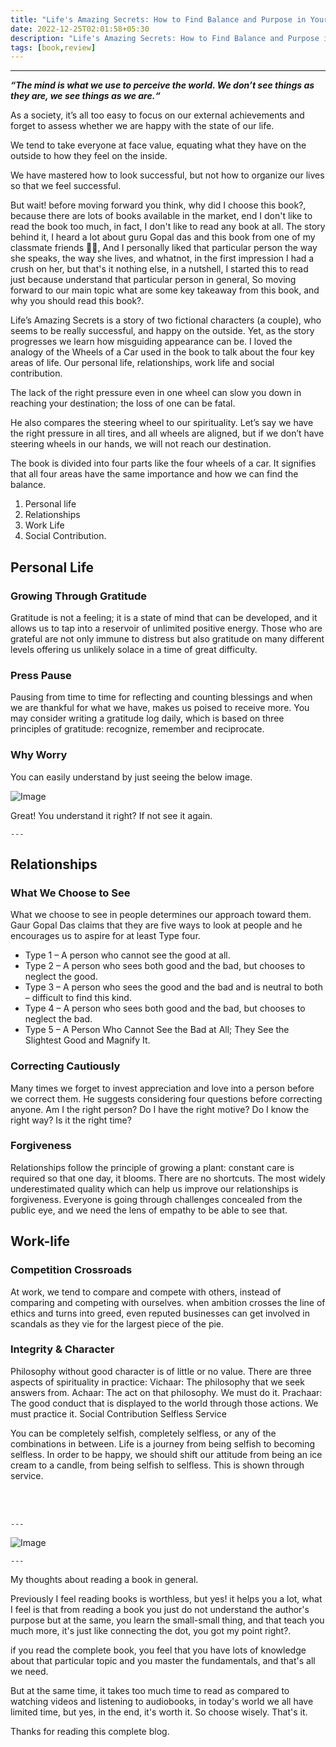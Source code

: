```yaml
---
title: "Life's Amazing Secrets: How to Find Balance and Purpose in Your Life - Book review"
date: 2022-12-25T02:01:58+05:30
description: "Life's Amazing Secrets: How to Find Balance and Purpose in Your Life - Book review"
tags: [book,review]
---
```



------

***“The mind is what we use to perceive the world. We don’t see things as they are, we see things as we are.“***


As a society, it’s all too easy to focus on our external achievements and forget to assess whether we are happy with the state of our life.

We tend to take everyone at face value, equating what they have on the outside to how they feel on the inside.

We have mastered how to look successful, but not how to organize our lives so that we feel successful.

But wait! before moving forward you think, why did I choose this book?,  because there are lots of books available in the market, end  I don't like to read the book too much, in fact, I don't like to read any book at all. The story behind it, I heard a lot about guru Gopal das and this book from one of my classmate friends 🙇‍♂️, And I personally liked that particular person the way she speaks, the way she lives, and whatnot, in the first impression I had a crush on her, but that's it nothing else, in a nutshell, I started this to read just because understand that particular person in general, So moving forward to our main topic what are some key takeaway from this book, and why you should read this book?.

Life’s Amazing Secrets is a story of two fictional characters (a couple), who seems to be really successful, and happy on the outside. Yet, as the story progresses we learn how misguiding appearance can be.
I loved the analogy of the Wheels of a Car used in the book to talk about the four key areas of life. Our personal life, relationships, work life and social contribution.

The lack of the right pressure even in one wheel can slow you down in reaching your destination; the loss of one can be fatal.

He also compares the steering wheel to our spirituality. Let’s say we have the right pressure in all tires, and all wheels are aligned, but if we don’t have steering wheels in our hands, we will not reach our destination.

The book is divided into four parts like the four wheels of a car. It signifies that all four areas have the same importance and how we can find the balance.

1. Personal life
2. Relationships
3. Work Life
4. Social Contribution.

## Personal Life

### Growing Through Gratitude 

Gratitude is not a feeling; it is a state of mind that can be developed, and it allows us to tap into a reservoir of unlimited positive energy.
Those who are grateful are not only immune to distress but also gratitude on many different levels offering us unlikely solace in a time of great difficulty.

### Press Pause 

Pausing from time to time for reflecting and counting blessings and when we are thankful for what we have, makes us poised to receive more.
You may consider writing a gratitude log daily, which is based on three principles of gratitude: recognize, remember and reciprocate.

### Why Worry 

You can easily understand by just seeing the below image.

![Image](https://i.ibb.co/jyP7gZC/Worry-Msg-Photo.jpg)

Great! You understand it right?  If not see it again.

    --- 
## Relationships

### What We Choose to See 

What we choose to see in people determines our approach toward them. Gaur Gopal Das claims that they are five ways to look at people and he encourages us to aspire for at least Type four.

- Type 1 – A person who cannot see the good at all.
- Type 2 – A person who sees both good and the bad, but chooses to neglect the good.
- Type 3 – A person who sees the good and the bad and is neutral to both – difficult to find this kind.
- Type 4 – A person who sees both good and the bad, but chooses to neglect the bad.
- Type 5 – A Person Who Cannot See the Bad at All; They See the Slightest Good and Magnify It.

### Correcting Cautiously 

Many times we forget to invest appreciation and love into a person before we correct them. He suggests considering four questions before correcting anyone.
Am I the right person?
Do I have the right motive?
Do I know the right way?
Is it the right time?

### Forgiveness

Relationships follow the principle of growing a plant: constant care is required so that one day, it blooms. There are no shortcuts.
The most widely underestimated quality which can help us improve our relationships is forgiveness.
Everyone is going through challenges concealed from the public eye, and we need the lens of empathy to be able to see that.

## Work-life

### Competition Crossroads 

At work, we tend to compare and compete with others, instead of comparing and competing with ourselves.
when ambition crosses the line of ethics and turns into greed, even reputed businesses can get involved in scandals as they vie for the largest piece of the pie.

### Integrity & Character 

Philosophy without good character is of little or no value. There are three aspects of spirituality in practice:
Vichaar: The philosophy that we seek answers from.
Achaar: The act on that philosophy. We must do it.
Prachaar: The good conduct that is displayed to the world through those actions. We must practice it.
 Social Contribution
Selfless Service 

You can be completely selfish, completely selfless, or any of the combinations in between. Life is a journey from being selfish to becoming selfless.
In order to be happy, we should shift our attitude from being an ice cream to a candle, from being selfish to selfless. This is shown through service.

<br>
<br>

    ---

![Image](https://i.ibb.co/p41N3Zm/Whats-App-Image-2022-12-25-at-1-51-42-PM-1.jpg)

    ---

My thoughts about reading a book in general.

Previously I feel reading books is worthless, but yes! it helps you a lot, what I feel is that from reading a book you just do not understand the author's purpose but at the same, you learn the small-small thing, and that teach you much more, it's just like connecting the dot, you got my point right?. 

if you read the complete book, you feel that you have lots of knowledge about that particular topic and you master the fundamentals,  and that's all we need.

But at the same time, it takes too much time to read as compared to watching videos and listening to audiobooks, in today's world we all have limited time, but yes, in the end, it's worth it. So choose wisely. That's it.

Thanks for reading this complete blog. 